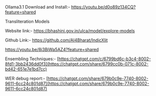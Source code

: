 Ollama3.1 Download and Install:- https://youtu.be/d0o89z134CQ?feature=shared

Transliteration Models

Website link:- https://bhashini.gov.in/ulca/model/explore-models

Github Link:- https://github.com/AI4Bharat/IndicXlit

https://youtu.be/8i3BiWa5AZ4?feature=shared


Ensembling Techniques:- [https://chatgpt.com/c/6799bd6c-b3c4-8002-8fd1-3bb2436dd0f3](https://chatgpt.com/share/6799cc0b-071c-8002-bd42-651e7e1bd7cc)


WER debug report:- [https://chatgpt.com/share/679b0c9e-7740-8002-9611-6cc24c801d87](https://chatgpt.com/share/679b0c9e-7740-8002-9611-6cc24c801d87)
